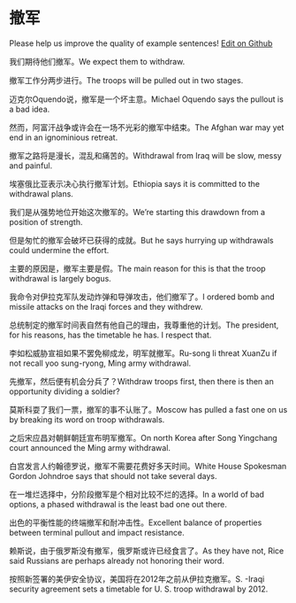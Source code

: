 # 撤军

Please help us improve the quality of example sentences! [Edit on Github](https://github.com/jiyushe/jiyu-example-sentence-source/blob/main/chinese/chejun.md)

<p><span class="chinese">我们期待他们撤军。</span><span class="english">We expect them to withdraw.</span></p>

<p><span class="chinese">撤军工作分两步进行。</span><span class="english">The troops will be pulled out in two stages.</span></p>

<p><span class="chinese">迈克尔Oquendo说，撤军是一个坏主意。</span><span class="english">Michael Oquendo says the pullout is a bad idea.</span></p>

<p><span class="chinese">然而，阿富汗战争或许会在一场不光彩的撤军中结束。</span><span class="english">The Afghan war may yet end in an ignominious retreat.</span></p>

<p><span class="chinese">撤军之路将是漫长，混乱和痛苦的。</span><span class="english">Withdrawal from Iraq will be slow, messy and painful.</span></p>

<p><span class="chinese">埃塞俄比亚表示决心执行撤军计划。</span><span class="english">Ethiopia says it is committed to the withdrawal plans.</span></p>

<p><span class="chinese">我们是从强势地位开始这次撤军的。</span><span class="english">We’re starting this drawdown from a position of strength.</span></p>

<p><span class="chinese">但是匆忙的撤军会破坏已获得的成就。</span><span class="english">But he says hurrying up withdrawals could undermine the effort.</span></p>

<p><span class="chinese">主要的原因是，撤军主要是假。</span><span class="english">The main reason for this is that the troop withdrawal is largely bogus.</span></p>

<p><span class="chinese">我命令对伊拉克军队发动炸弹和导弹攻击，他们撤军了。</span><span class="english">I ordered bomb and missile attacks on the Iraqi forces and they withdrew.</span></p>

<p><span class="chinese">总统制定的撤军时间表自然有他自己的理由，我尊重他的计划。</span><span class="english">The president, for his reasons, has the timetable he has. I respect that.</span></p>

<p><span class="chinese">李如松威胁宣祖如果不罢免柳成龙，明军就撤军。</span><span class="english">Ru-song li threat XuanZu if not recall yoo sung-ryong, Ming army withdrawal.</span></p>

<p><span class="chinese">先撤军，然后便有机会分兵了？</span><span class="english">Withdraw troops first, then there is then an opportunity dividing a soldier?</span></p>

<p><span class="chinese">莫斯科耍了我们一票，撤军的事不认账了。</span><span class="english">Moscow has pulled a fast one on us by breaking its word on troop withdrawals.</span></p>

<p><span class="chinese">之后宋应昌对朝鲜朝廷宣布明军撤军。</span><span class="english">On north Korea after Song Yingchang court announced the Ming army withdrawal.</span></p>

<p><span class="chinese">白宫发言人约翰德罗说，撤军不需要花费好多天时间。</span><span class="english">White House Spokesman Gordon Johndroe says that should not take several days.</span></p>

<p><span class="chinese">在一堆烂选择中，分阶段撤军是个相对比较不烂的选择。</span><span class="english">In a world of bad options, a phased withdrawal is the least bad one out there.</span></p>

<p><span class="chinese">出色的平衡性能的终端撤军和耐冲击性。</span><span class="english">Excellent balance of properties between terminal pullout and impact resistance.</span></p>

<p><span class="chinese">赖斯说，由于俄罗斯没有撤军，俄罗斯或许已经食言了。</span><span class="english">As they have not, Rice said Russians are perhaps already not honoring their word.</span></p>

<p><span class="chinese">按照新签署的美伊安全协议，美国将在2012年之前从伊拉克撤军。</span><span class="english">S. -Iraqi security agreement sets a timetable for U. S. troop withdrawal by 2012.</span></p>

